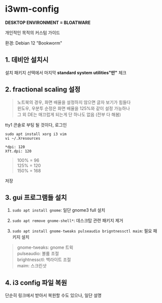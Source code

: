 # i3wm-config

**DESKTOP ENVIRONMENT = BLOATWARE**

개인적인 목적의 커스텀 가이드

환경: Debian 12 "Bookworm"

## 1. 데비안 설치시

설치 패키지 선택에서 마지막 **standard system utilities"만"** 체크

## 2. fractional scaling 설정

> 노트북의 경우, 화면 배율을 설정하지 않으면 글자 보기가 힘들다\
> 윈도우, 우분투 순정은 화면 배율을 125%와 같이 설정 가능하나\
> 그 외 DE는 매끄럽게 되는게 단 하나도 없음 (전부 다 해봄)

tty1 콘솔로 부팅 될 것이다, 로그인

```
sudo apt install xorg i3 vim
vi ~/.Xresources
```

```
*dpi: 120
Xft.dpi: 120
```
> 100% = 96\
> 125% = 120\
> 150% = 168

저장

## 3. gui 프로그램들 설치
1. ```sudo apt install gnome```: 일단 gnome3 full 설치

2. ```sudo apt remove gnome-shell*```: 데스크탑 관련 패키지 제거

3. ```sudo apt install gnome-tweaks pulseaudio brigntnessctl maim```: 필요 패키지 설치
> gnome-tweaks: gnome 트윅\
> pulseaudio: 볼륨 조절\
> brightnessctl: 백라이트 조절\
> maim: 스크린샷

## 4. i3 config 파일 복원

단순히 링크에서 받아서 복원할 수도 있으나, 일단 설명


